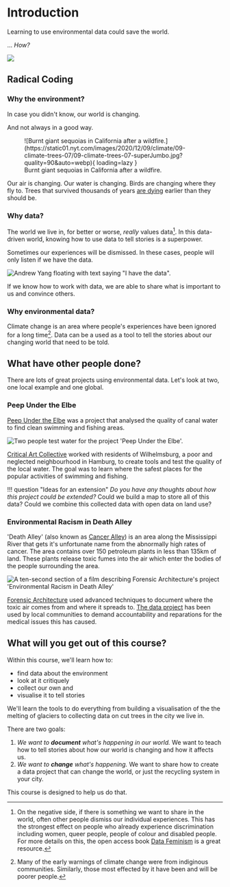 # Introduction

Learning to use environmental data could save the world.
<!-- 🦸 -->

... _How?_

![](https://media.giphy.com/media/sTLjIdoFBaVMs/giphy.gif)

## Radical Coding

### Why the environment?

In case you didn't know, our world is changing.

And not always in a good way.

<figure markdown>
  ![Burnt giant sequoias in California after a wildfire.](https://static01.nyt.com/images/2020/12/09/climate/09-climate-trees-07/09-climate-trees-07-superJumbo.jpg?quality=90&auto=webp){ loading=lazy }
  <figcaption>Burnt giant sequoias in California after a wildfire.</figcaption>
</figure>

Our air is changing. Our water is changing. Birds are changing where they fly to. Trees that survived thousands of years [are dying](https://www.nationalgeographic.com/science/article/grand-old-trees-are-dying-leaving-forests-younger-shorter) earlier than they should be.

### Why data?

The world we live in, for better or worse, _really_ values data[^1]. In this data-driven world, knowing how to use data to tell stories is a superpower.

[^1]: On the negative side, if there is something we want to share in the world, often other people dismiss our individual experiences. This has the strongest effect on people who already experience discrimination including women, queer people, people of colour and disabled people. For more details on this, the open access book [Data Feminism](https://data-feminism.mitpress.mit.edu/) is a great resource.

Sometimes our experiences will be dismissed. In these cases, people will only listen if we have the data.

![Andrew Yang floating with text saying "I have the data".](https://media.giphy.com/media/l4RKhOL0xiBdbgglFi/giphy.gif)

If we know how to work with data, we are able to share what is important to us and convince others.

<!-- Data can be a form of self-advocacy, showing that the things we care about are real and matter. -->

<!-- This course focuses on how to tell stories with data. -->

### Why environmental data?

Climate change is an area where people's experiences have been ignored for a long time[^2]. Data can be a used as a tool to tell the stories about our changing world that need to be told.

[^2]: Many of the early warnings of climate change were from indiginous communities. Similarly, those most effected by it have been and will be poorer people.

<!--It can also be used as a tool of changing the world. Locally, we can protect trees or improve air quality.-->

<!--Globally, we can convince people to build movements and bring about international policy change.-->

## What have other people done?

There are lots of great projects using environmental data. Let's look at two, one local example and one global.

### Peep Under the Elbe

[Peep Under the Elbe](http://critical-art.net/peep-under-the-elbe-2008/) was a project that analysed the quality of canal water to find clean swimming and fishing areas.

![Two people test water for the project 'Peep Under the Elbe'.](http://critical-art.net/wp-content/uploads/2016/08/elbe_03.jpg)

[Critical Art Collective](critical-art.net) worked with residents of Wilhelmsburg, a poor and neglected neighbourhood in Hamburg, to create tools and test the quality of the local water. The goal was to learn where the safest places for the popular activities of swimming and fishing.

!!! question "Ideas for an extension"
    _Do you have any thoughts about how this project could be extended?_
    Could we build a map to store all of this data? Could we combine this collected data with open data on land use?

### Environmental Racism in Death Alley

'Death Alley' (also known as [Cancer Alley](https://en.wikipedia.org/wiki/Cancer_Alley)) is an area along the Mississippi River that gets it's unfortunate name from the abnormally high rates of cancer. The area contains over 150 petroleum plants in less than 135km of land. These plants release toxic fumes into the air which enter the bodies of the people surrounding the area.

![A ten-second section of a film describing Forensic Architecture's project 'Environmental Racism in Death Alley'](https://media.giphy.com/media/vX8U5lZFZowWJUKM44/giphy.gif)

[Forensic Architecture](https://forensic-architecture.org/) used advanced techniques to document where the toxic air comes from and where it spreads to. [The data project](https://forensic-architecture.org/investigation/environmental-racism-in-death-alley-louisiana) has been used by local communities to demand accountability and reparations for the medical issues this has caused.

## What will you get out of this course?

Within this course, we'll learn how to:

- find data about the environment
- look at it critiquely
- collect our own and
- visualise it to tell stories

We'll learn the tools to do everything from building a visualisation of the the melting of glaciers to collecting data on cut trees in the city we live in.

There are two goals:

1. *We want to __document__ what's happening in our world.* We want to teach how to tell stories about how our world is changing and how it affects us.
1. *We want to __change__ what's happening.* We want to share how to create a data project that can change the world, or just the recycling system in your city.

This course is designed to help us do that.

